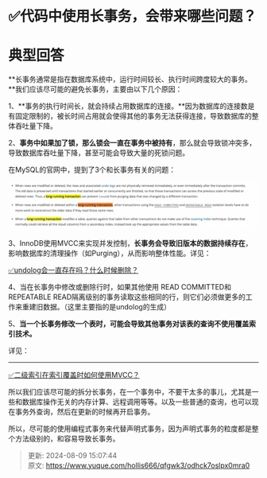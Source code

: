 # ✅代码中使用长事务，会带来哪些问题？

# 典型回答
**长事务通常是指在数据库系统中，运行时间较长、执行时间跨度较大的事务。**我们应该尽可能的避免长事务，主要由以下几个原因：



1、**事务的执行时间长，就会持续占用数据库的连接。**因为数据库的连接数是有固定限制的，被长时间占用就会使得其他的事务无法获得连接，导致数据库的整体吞吐量下降。



2、**事务中如果加了锁，那么锁会一直在事务中被持有**，那么就会导致锁冲突多，导致数据库吞吐量下降，甚至可能会导致大量的死锁问题。



在MySQL的官网中，提到了3个和长事务有关的问题：



![17229271036572.jpg](./img/isf3JRB9CsFaWGid/1733906039460-616ed692-2f1f-4f99-8e12-dc004c5deb44-156007.jpeg)



3、InnoDB使用MVCC来实现并发控制，**长事务会导致旧版本的数据持续存在**，影响数据库的清理操作（如Purging），从而影响整体性能。详见：



[✅undolog会一直存在吗？什么时候删除？](https://www.yuque.com/hollis666/qfgwk3/smuw1dllb29thq3v)



4、当在长事务中修改或删除行时，如果其他使用 READ COMMITTED和 REPEATABLE READ隔离级别的事务读取这些相同的行，则它们必须做更多的工作来重建旧数据。（这里主要指的是undolog的生成）



5、**当一个长事务修改一个表时，可能会导致其他事务对该表的查询不使用覆盖索引技术。**

详见：

****

[✅二级索引在索引覆盖时如何使用MVCC？](https://www.yuque.com/hollis666/qfgwk3/kcgxd5vsnygpr9r7)



所以我们应该尽可能的拆分长事务，在一个事务中，不要干太多的事儿，尤其是一些和数据库操作无关的内存计算、远程调用等等。以及一些普通的查询，也可以现在事务外查询，然后在更新的时候再开启事务。



所以，尽可能的使用编程式事务来代替声明式事务，因为声明式事务的粒度都是整个方法级别的，和容易导致长事务。



> 更新: 2024-08-09 15:07:44  
> 原文: <https://www.yuque.com/hollis666/qfgwk3/odhck7oslpx0mra0>